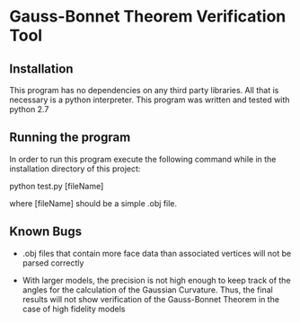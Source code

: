 # Gauss-Bonnet Theorem Verification Tool

## Installation

This program has no dependencies on any third party libraries. All that is necessary is a python interpreter. This program was
written and tested with python 2.7

## Running the program

In order to run this program execute the following command while in the installation directory of this project:

  python test.py [fileName]

where [fileName] should be a simple .obj file.

## Known Bugs

- .obj files that contain more face data than associated vertices will not be parsed correctly

- With larger models, the precision is not high enough to keep track of the angles for the calculation of the Gaussian Curvature. Thus, the final results will not show verification of the Gauss-Bonnet Theorem in the case of high fidelity models
